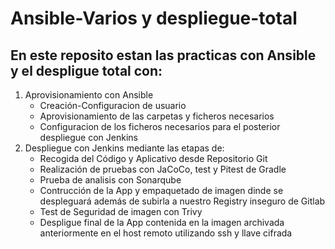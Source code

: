 # Ansible-Varios y despliegue-total
## En este reposito estan las practicas con Ansible y el despligue total con:
1. Aprovisionamiento con Ansible 
   - Creación-Configuracion de usuario
   - Aprovisionamiento de las carpetas y ficheros necesarios
   - Configuracion de los ficheros necesarios para el posterior despliegue con Jenkins
2. Despliegue con Jenkins mediante las etapas de: 
   - Recogida del Código y Aplicativo desde Repositorio Git
   - Realización de pruebas con JaCoCo, test y Pitest de Gradle
   - Prueba de analisis con Sonarqube
   - Contrucción de la App y empaquetado de imagen dinde se despleguará además de subirla a nuestro Registry inseguro de Gitlab
   - Test de Seguridad de imagen con Trivy 
   - Despligue final de la App contenida en la imagen archivada anteriormente en el host remoto utilizando ssh y llave cifrada
